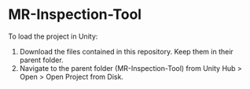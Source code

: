 # MR-Inspection-Tool

To load the project in Unity:

1. Download the files contained in this repository. Keep them in their parent folder.
2. Navigate to the parent folder (MR-Inspection-Tool) from Unity Hub > Open > Open Project from Disk.
